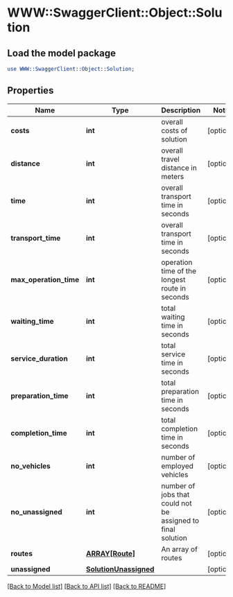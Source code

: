 # WWW::SwaggerClient::Object::Solution

## Load the model package
```perl
use WWW::SwaggerClient::Object::Solution;
```

## Properties
Name | Type | Description | Notes
------------ | ------------- | ------------- | -------------
**costs** | **int** | overall costs of solution | [optional] 
**distance** | **int** | overall travel distance in meters | [optional] 
**time** | **int** | overall transport time in seconds | [optional] 
**transport_time** | **int** | overall transport time in seconds | [optional] 
**max_operation_time** | **int** | operation time of the longest route in seconds | [optional] 
**waiting_time** | **int** | total waiting time in seconds | [optional] 
**service_duration** | **int** | total service time in seconds | [optional] 
**preparation_time** | **int** | total preparation time in seconds | [optional] 
**completion_time** | **int** | total completion time in seconds | [optional] 
**no_vehicles** | **int** | number of employed vehicles | [optional] 
**no_unassigned** | **int** | number of jobs that could not be assigned to final solution | [optional] 
**routes** | [**ARRAY[Route]**](Route.md) | An array of routes | [optional] 
**unassigned** | [**SolutionUnassigned**](SolutionUnassigned.md) |  | [optional] 

[[Back to Model list]](../README.md#documentation-for-models) [[Back to API list]](../README.md#documentation-for-api-endpoints) [[Back to README]](../README.md)


